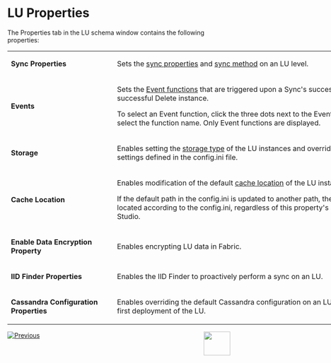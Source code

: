 <studio>

# LU Properties

The Properties tab in the LU schema window contains the following properties:

<table style="width: 900px;">
<tbody>
<tr>
<td width="170pxl">
<p><strong>Sync Properties</strong></p>
</td>
<td width="630pxl">
<p>Sets the <a href="/articles/14_sync_LU_instance/01_sync_LUI_overview.md">sync properties</a> and <a href="/articles/14_sync_LU_instance/04_sync_methods.md">sync method</a> on an LU level.</p>
</td>
</tr>
<tr>
<td>
<p><strong>Events</strong></p>
</td>
<td>
<p>Sets the <a href="/articles/07_table_population/08_project_functions.md#event-function">Event functions</a> that are triggered upon a Sync's success or failure or after a successful Delete instance. </p>
<p>To select an Event function, click the three dots next to the Events property and select the function name. Only Event functions are displayed.</p>
</td>
</tr>
<tr>
<td width="236">
<p><strong>Storage</strong></p>
</td>
<td width="368">
<p>Enables setting the <a href="/articles/32_LU_storage/01_LU_storage_overview.md#storage-types">storage type</a> of the LU instances and overrides the default settings defined in the config.ini file.</p>
</td>
</tr>
<tr>
<td>
<p><strong>Cache Location</strong></p>
</td>
<td>
<p>Enables modification of the default <a href="/articles/32_LU_storage/02_storage_management.md#changing-the-location-of-the-cache">cache location</a> of the LU instances.</p>
<p>If the default path in the config.ini is updated to another path, the cache is always located according to the config.ini, regardless of this property's settings in the Fabric Studio.</p>
</td>
</tr>
<tr>
<td width="236">
<p><strong>Enable Data Encryption Property</strong></p>
</td>
<td width="368">
<p>Enables encrypting LU data in Fabric.</p>
</td>
</tr>
<tr>
<td width="200">
<p><strong>IID Finder Properties</strong></p>
</td>
<td width="700">
<p>Enables the IID Finder to proactively perform a sync on an LU.</p>
</td>
</tr>
<tr>
<td width="236">
<p><strong>Cassandra Configuration Properties</strong><strong>&nbsp;</strong></p>
</td>
<td width="368">
<p>Enables overriding the default Cassandra configuration on an LU schema during the first deployment of the LU.</p>
</td>
</tr>
</tbody>
</table>


[![Previous](/articles/images/Previous.png)](03_LU_schema_window.md)[<img align="right" width="60" height="54" src="/articles/images/Next.png">](05_create_a_new_LU_object.md)

</studio>



